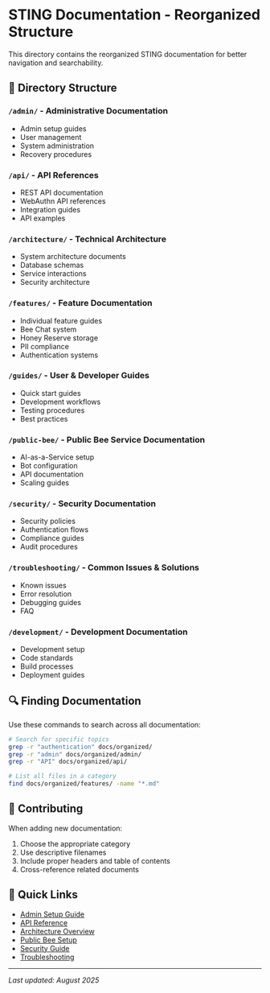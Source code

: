 # STING Documentation - Reorganized Structure

This directory contains the reorganized STING documentation for better navigation and searchability.

## 📁 Directory Structure

### `/admin/` - Administrative Documentation
- Admin setup guides
- User management
- System administration
- Recovery procedures

### `/api/` - API References
- REST API documentation  
- WebAuthn API references
- Integration guides
- API examples

### `/architecture/` - Technical Architecture
- System architecture documents
- Database schemas
- Service interactions
- Security architecture

### `/features/` - Feature Documentation
- Individual feature guides
- Bee Chat system
- Honey Reserve storage
- PII compliance
- Authentication systems

### `/guides/` - User & Developer Guides
- Quick start guides
- Development workflows
- Testing procedures
- Best practices

### `/public-bee/` - Public Bee Service Documentation
- AI-as-a-Service setup
- Bot configuration
- API documentation
- Scaling guides

### `/security/` - Security Documentation
- Security policies
- Authentication flows
- Compliance guides
- Audit procedures

### `/troubleshooting/` - Common Issues & Solutions
- Known issues
- Error resolution
- Debugging guides
- FAQ

### `/development/` - Development Documentation
- Development setup
- Code standards
- Build processes
- Deployment guides

## 🔍 Finding Documentation

Use these commands to search across all documentation:

```bash
# Search for specific topics
grep -r "authentication" docs/organized/
grep -r "admin" docs/organized/admin/
grep -r "API" docs/organized/api/

# List all files in a category
find docs/organized/features/ -name "*.md"
```

## 📝 Contributing

When adding new documentation:
1. Choose the appropriate category
2. Use descriptive filenames
3. Include proper headers and table of contents
4. Cross-reference related documents

## 🚀 Quick Links

- [Admin Setup Guide](admin/ADMIN_SETUP.md)
- [API Reference](api/API_REFERENCE.md)
- [Architecture Overview](architecture/ARCHITECTURE.md)
- [Public Bee Setup](public-bee/PUBLIC_BEE_SETUP.md)
- [Security Guide](security/SECURITY_GUIDE.md)
- [Troubleshooting](troubleshooting/COMMON_ISSUES.md)

---
*Last updated: August 2025*